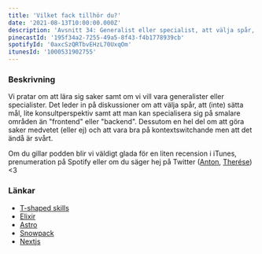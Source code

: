 ```yaml
---
title: 'Vilket fack tillhör du?'
date: '2021-08-13T10:00:00.000Z'
description: 'Avsnitt 34: Generalist eller specialist, att välja spår, att lära sig saker och mycket mer.'
pinecastId: '195f34a2-7255-49a5-8f43-f4b1778939cb'
spotifyId: '0axcSzQRTbvEHzL70UxqOm'
itunesId: '1000531902755'
---
```


### Beskrivning

Vi pratar om att lära sig saker samt om vi vill vara generalister eller specialister. Det leder in på diskussioner om att välja spår, att (inte) sätta mål, lite konsultperspektiv samt att man kan specialisera sig på smalare områden än "frontend" eller "backend". Dessutom en hel del om att göra saker medvetet (eller ej) och att vara bra på kontextswitchande men att det ändå är svårt.

Om du gillar podden blir vi väldigt glada för en liten recension i iTunes, prenumeration på Spotify eller om du säger hej på Twitter ([Anton](https://twitter.com/Awnton), [Therése](https://twitter.com/tkomstadius)) <3

### Länkar

- [T-shaped skills](https://en.wikipedia.org/wiki/T-shaped_skills)
- [Elixir](https://elixir-lang.org)
- [Astro](https://astro.build)
- [Snowpack](https://www.snowpack.dev)
- [Nextjs](https://nextjs.org)
